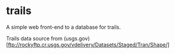 # trails
A simple web front-end to a database for trails.

Trails data source from  (usgs.gov)[ftp://rockyftp.cr.usgs.gov/vdelivery/Datasets/Staged/Tran/Shape/]
